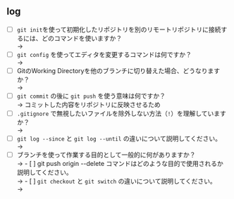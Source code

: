 ## log
- [ ] `git init`を使って初期化したリポジトリを別のリモートリポジトリに接続するには、どのコマンドを使いますか？  
→
- [ ] `git config` を使ってエディタを変更するコマンドは何ですか？  
→
- [ ] GitのWorking Directoryを他のブランチに切り替えた場合、どうなりますか？  
→
- [ ] `git commit` の後に `git push` を使う意味は何ですか？  
→ コミットした内容をリポジトリに反映させるため  
- [ ] `.gitignore` で無視したいファイルを除外しない方法（`!`）を理解していますか？  
→
- [ ] `git log --since` と `git log --until` の違いについて説明してください。  
→
- [ ] ブランチを使って作業する目的として一般的に何がありますか？  
→ - [ ] git push origin --delete コマンドはどのような目的で使用されるか説明してください。  
→ - [ ] `git checkout` と `git switch` の違いについて説明してください。  
→
